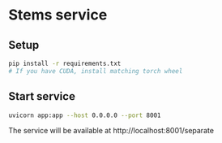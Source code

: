 # Stems service

## Setup
```bash
pip install -r requirements.txt
# If you have CUDA, install matching torch wheel
```

## Start service
```bash
uvicorn app:app --host 0.0.0.0 --port 8001
```

The service will be available at http://localhost:8001/separate